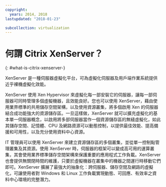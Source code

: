 ```yaml
---
copyright:
  years: 2014, 2018
lastupdated: "2018-01-23"

subcollection: virtualization
---
```


# 何謂 Citrix XenServer？
{: #what-is-citrix-xenserver-}

XenServer 是一種伺服器虛擬化平台，可為虛擬化伺服器及用戶端作業系統提供近乎裸機虛擬化效能。

XenServer 使用 Xen Hypervisor 來虛擬化每一部安裝它的伺服器，讓每一部伺服器可同時管理多個虛擬機器，且效能良好。您也可以使用 XenServer，藉由使用業界標準的共用儲存空間架構，以及使用資源叢集，將多個啟用 Xen 的伺服器結合成功能強大的資源儲存區。一旦這樣做，XenServer 就可以擴充虛擬化的基本單一伺服器概念，以啟用將多部伺服器當作一個資源儲存區的無縫虛擬化，如此其儲存空間、記憶體、CPU 及網路資源可以動態控制，以提供最佳效能、提高備援和可用性，以及充分使用資料中心資源。

IT 管理員可以使用 XenServer 來建立資源儲存區的多個叢集，並從單一控制點管理叢集及其資源。<!--reducing complexity and cost, and dramatically simplifying the adoption and utility of a virtualized data center environment.-->使用 XenServer 時，伺服器的框架可以變成高可用的運算叢集，其會使用業界標準儲存空間架構來保護重要的應用程式工作負載。XenServer 也會提供無關閉時間的維護，只要於虛擬機器在叢集中的機器之間運行時移動它們即可。XenServer 擴展了最強大的抽象化：跨伺服器、儲存空間及網路的虛擬化，可讓使用者對 Windows 和 Linux 工作負載實現動態、可回應、有效率之資料中心環境的完整潛力。
